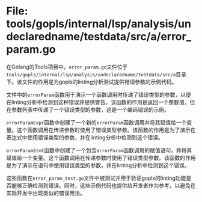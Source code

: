 # File: tools/gopls/internal/lsp/analysis/undeclaredname/testdata/src/a/error_param.go

在Golang的Tools项目中，`error_param.go`文件位于`tools/gopls/internal/lsp/analysis/undeclaredname/testdata/src/a`目录下。该文件的作用是为gopls的linting分析测试提供错误参数的示例代码。

文件中的`errorParam`函数用于演示一个函数调用时传递了错误类型的参数，以便在linting分析中检测到这种错误并提供警告。该函数的作用是返回一个整数值，但在参数列表中传递了一个错误类型的参数，这是一个编码错误的示例。

`errorParamExpr`函数中创建了一个新的`errorParam`函数调用并将其赋值给一个变量。这个函数调用在传递参数时使用了错误类型参数。该函数的作用是为了演示在表达式中使用错误类型的参数，并在linting分析中检测到这个错误。

`errorParamStmt`函数中创建了一个包含`errorParam`函数调用的赋值语句，并将其赋值给一个变量。这个函数调用在传递参数时使用了错误类型参数。该函数的作用是为了演示在语句中使用错误类型的参数，并在linting分析中检测到这个错误。

这些函数在`error_param_test.go`文件中被测试并用于验证gopls的linting功能是否能够正确检测到错误。同时，这些示例代码也提供给开发者作为参考，以避免在实际开发中出现类似的错误用法。

